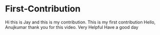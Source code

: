 # First-Contribution
Hi this is Jay and this is my contribution.
This is my first contribution
Hello, Anujkumar thank you for this video. Very Helpful
Have a good day

